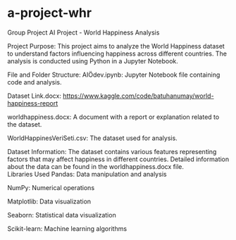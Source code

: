 # a-project-whr
Group Project
AI Project - World Happiness Analysis

Project Purpose:
This project aims to analyze the World Happiness dataset to understand factors influencing happiness across different countries. The analysis is conducted using Python in a Jupyter Notebook.

File and Folder Structure:
AIÖdev.ipynb: Jupyter Notebook file containing code and analysis.

Dataset Link.docx: https://www.kaggle.com/code/batuhanumay/world-happiness-report

worldhappiness.docx: A document with a report or explanation related to the dataset.

WorldHappinesVeriSeti.csv: The dataset used for analysis.

Dataset Information: 
The dataset contains various features representing factors that may affect happiness in different countries. Detailed information about the data can be found in the worldhappiness.docx file.                                        
Libraries Used
                                                                                                                                                                                        Pandas: Data manipulation and analysis

NumPy: Numerical operations

Matplotlib: Data visualization

Seaborn: Statistical data visualization

Scikit-learn: Machine learning algorithms
